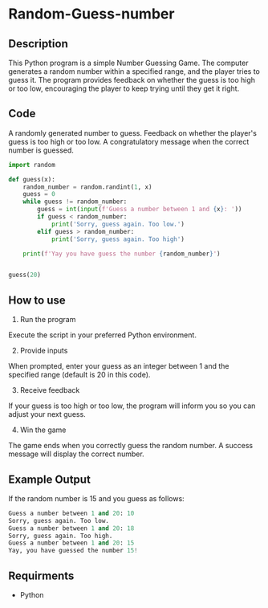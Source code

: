 # Random-Guess-number

## Description

This Python program is a simple Number Guessing Game. The computer generates a random number within a specified range, and the player tries to guess it. The program provides feedback on whether the guess is too high or too low, encouraging the player to keep trying until they get it right.

## Code

A randomly generated number to guess.
Feedback on whether the player's guess is too high or too low.
A congratulatory message when the correct number is guessed.

```Python
import random

def guess(x):
    random_number = random.randint(1, x)
    guess = 0
    while guess != random_number:
        guess = int(input(f'Guess a number between 1 and {x}: '))
        if guess < random_number:
            print('Sorry, guess again. Too low.')
        elif guess > random_number:
            print('Sorry, guess again. Too high')

    print(f'Yay you have guess the number {random_number}')


guess(20)
```
## How to use

1. Run the program
   
Execute the script in your preferred Python environment.

2. Provide inputs
   
When prompted, enter your guess as an integer between 1 and the specified range (default is 20 in this code).

3. Receive feedback
   
If your guess is too high or too low, the program will inform you so you can adjust your next guess.

4. Win the game
   
The game ends when you correctly guess the random number. A success message will display the correct number.




## Example Output

If the random number is 15 and you guess as follows:
```Python
Guess a number between 1 and 20: 10  
Sorry, guess again. Too low.  
Guess a number between 1 and 20: 18  
Sorry, guess again. Too high.  
Guess a number between 1 and 20: 15  
Yay, you have guessed the number 15!  
```

## Requirments 

* Python
